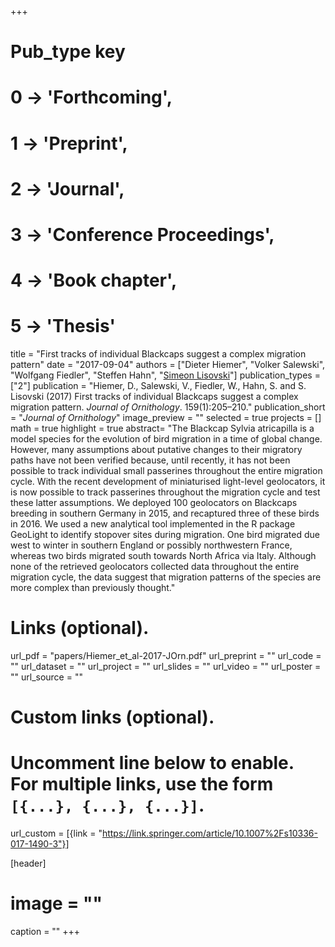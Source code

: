 +++
# Pub_type key
# 0 -> 'Forthcoming',
# 1 -> 'Preprint',
# 2 -> 'Journal',
# 3 -> 'Conference Proceedings',
# 4 -> 'Book chapter',
# 5 -> 'Thesis'
  
title = "First tracks of individual Blackcaps suggest a complex migration pattern"
date = "2017-09-04"
authors = ["Dieter Hiemer", "Volker Salewski", "Wolfgang Fiedler", "Steffen Hahn", "[Simeon Lisovski](https://slisovski.netlify.com/)"]
publication_types = ["2"]
publication = "Hiemer, D., Salewski, V., Fiedler, W., Hahn, S. and S. Lisovski (2017) First tracks of individual Blackcaps suggest a complex migration pattern. _Journal of Ornithology_. 159(1):205–210."
publication_short = "_Journal of Ornithology_"
image_preview = ""
selected = true
projects = []
math = true
highlight = true
abstract= "The Blackcap Sylvia atricapilla is a model species for the evolution of bird migration in a time of global change. However, many assumptions about putative changes to their migratory paths have not been verified because, until recently, it has not been possible to track individual small passerines throughout the entire migration cycle. With the recent development of miniaturised light-level geolocators, it is now possible to track passerines throughout the migration cycle and test these latter assumptions. We deployed 100 geolocators on Blackcaps breeding in southern Germany in 2015, and recaptured three of these birds in 2016. We used a new analytical tool implemented in the R package GeoLight to identify stopover sites during migration. One bird migrated due west to winter in southern England or possibly northwestern France, whereas two birds migrated south towards North Africa via Italy. Although none of the retrieved geolocators collected data throughout the entire migration cycle, the data suggest that migration patterns of the species are more complex than previously thought."
  
# Links (optional).
url_pdf = "papers/Hiemer_et_al-2017-JOrn.pdf"
url_preprint = ""
url_code = ""
url_dataset = ""
url_project = ""
url_slides = ""
url_video = ""
url_poster = ""
url_source = ""
  
# Custom links (optional).
#   Uncomment line below to enable. For multiple links, use the form `[{...}, {...}, {...}]`.
url_custom = [{link = "https://link.springer.com/article/10.1007%2Fs10336-017-1490-3"}]
  
[header]
# image = ""
caption = ""
+++
